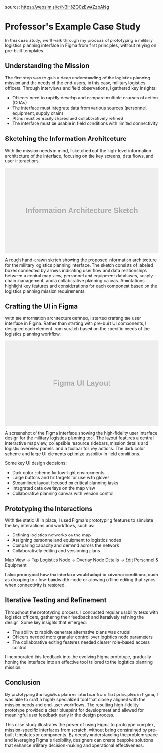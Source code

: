 source: https://websim.ai/c/N3H8ZQ0zEwAZzbANg

# Professor's Example Case Study

In this case study, we'll walk through my process of prototyping a military logistics planning interface in Figma from first principles, without relying on pre-built templates.

## Understanding the Mission

The first step was to gain a deep understanding of the logistics planning mission and the needs of the end-users, in this case, military logistics officers. Through interviews and field observations, I gathered key insights:

- Officers need to rapidly develop and compare multiple courses of action (COAs)
- The interface must integrate data from various sources (personnel, equipment, supply chain)
- Plans must be easily shared and collaboratively refined
- The interface must be usable in field conditions with limited connectivity

## Sketching the Information Architecture

With the mission needs in mind, I sketched out the high-level information architecture of the interface, focusing on the key screens, data flows, and user interactions.

![A rough hand-drawn sketch showing the proposed information architecture for the military logistics planning interface. 
The sketch consists of several labeled boxes connected by arrows to indicate user flow and data relationships. 
The main box in the center is labeled 'Map View' and has lines connecting it to boxes labeled 'Personnel Database', 'Equipment Inventory', 'Supply Chain Management', and 'Collaborative Planning Canvas'.
The 'Map View' box is the largest, suggesting it is the primary interface. It has additional notes around it such as 'Interactive', 'Real-time data overlays', and 'Multi-layered'.
The 'Personnel Database' and 'Equipment Inventory' boxes have notes indicating the need to assign resources to specific locations and missions on the map.
The 'Supply Chain Management' box is linked to the map with notes about monitoring and optimizing logistics flows.
The 'Collaborative Planning Canvas' is sketched as a separate workspace that links back to the map view, with notes about version control, role-based access, and plan comparison features.
Smaller boxes around the edges represent secondary screens like settings, user profiles, and alerts.
The overall sketch conveys a concept for an interconnected system where the map view is the centerpiece for planning and decision-making, supported by dynamic data from various sources and collaborative planning tools. The arrows and annotations suggest a fluid, multi-directional workflow between the different interface components.
While rough, the sketch provides a clear high-level overview of the proposed information architecture and key considerations for each component based on the identified mission requirements. It forms a strong foundation for the subsequent interface design process in Figma.](data:image/svg+xml;base64,PHN2ZyB4bWxucz0iaHR0cDovL3d3dy53My5vcmcvMjAwMC9zdmciIHZpZXdCb3g9IjAgMCA2ODMgMzgwIj48cmVjdCB3aWR0aD0iNjgzIiBoZWlnaHQ9IjM4MCIgZmlsbD0iI2VlZSIvPjx0ZXh0IHRleHQtYW5jaG9yPSJtaWRkbGUiIHg9IjM0MS41IiB5PSIxOTAiIHN0eWxlPSJmaWxsOiNhYWE7Zm9udC13ZWlnaHQ6Ym9sZDtmb250LXNpemU6MzNweDtmb250LWZhbWlseTpBcmlhbCxIZWx2ZXRpY2Esc2Fucy1zZXJpZjtkb21pbmFudC1iYXNlbGluZTpjZW50cmFsIj5JbmZvcm1hdGlvbiBBcmNoaXRlY3R1cmUgU2tldGNoPC90ZXh0Pjwvc3ZnPg==)

A rough hand-drawn sketch showing the proposed information architecture for the military logistics planning interface. The sketch consists of labeled boxes connected by arrows indicating user flow and data relationships between a central map view, personnel and equipment databases, supply chain management, and a collaborative planning canvas. Annotations highlight key features and considerations for each component based on the logistics planning mission requirements.

## Crafting the UI in Figma

With the information architecture defined, I started crafting the user interface in Figma. Rather than starting with pre-built UI components, I designed each element from scratch based on the specific needs of the logistics planning workflow.

![A screenshot of the Figma interface showing the high-fidelity user interface design for the military logistics planning tool.
The layout is divided into several key sections:
The largest section is the map view, which takes up most of the screen. It displays a tactical map with various icons representing friendly forces, supply depots, transportation routes, and other mission-critical information. The map appears to be interactive, with options to zoom, pan, and toggle different data layers.
To the left of the map is a collapsible sidebar with tabs for 'Personnel', 'Equipment', 'Supply Chain', and 'Plans'. Each tab likely contains a list view or tree hierarchy allowing planners to browse and assign resources directly from the sidebar to elements on the map.
Below the map are several panels for 'Mission Details', 'Logistics Overview', 'Resource Readiness', and 'Alert Feed'. These panels surface key information and metrics at a glance to support rapid situation awareness and decision making. The 'Mission Details' panel includes fields for objectives, timeline, key milestones, and commander's intent.
Above the map is a toolbar with large, clearly labeled icons for key actions like 'New Plan', 'Compare Plans', 'Share', and 'Sync'. To the right are a search field and the current user's profile picture, likely with a dropdown for settings and logout.
The overall color scheme is dark, likely to reduce eye strain and maintain operational security in low light conditions. However, key elements like friendly units, supply lines, and alerts are called out in bright, contrasting colors for visibility.
All the interface elements feature large click targets and ample white space to facilitate use on touchscreens and with gloves. The type hierarchy is clear and legible, with short labels and concise data.
The layout is designed to put the most mission-critical information and frequent actions front and center, with progressive disclosure of more granular planning functions via the sidebar and drill-down panels. This keeps the primary map view uncluttered while still enabling detailed logistics management.
Overall, the interface appears purpose-built for the logistics planning mission, with a strong emphasis on usability in challenging field conditions and support for rapid development and comparison of multiple courses of action. The thoughtful layering of data and functionality anticipates the planners' needs at each stage of the workflow while minimizing cognitive load and distraction.](data:image/svg+xml;base64,PHN2ZyB4bWxucz0iaHR0cDovL3d3dy53My5vcmcvMjAwMC9zdmciIHZpZXdCb3g9IjAgMCA2ODMgMzgwIj48cmVjdCB3aWR0aD0iNjgzIiBoZWlnaHQ9IjM4MCIgZmlsbD0iI2VlZSIvPjx0ZXh0IHRleHQtYW5jaG9yPSJtaWRkbGUiIHg9IjM0MS41IiB5PSIxOTAiIHN0eWxlPSJmaWxsOiNhYWE7Zm9udC13ZWlnaHQ6Ym9sZDtmb250LXNpemU6MzNweDtmb250LWZhbWlseTpBcmlhbCxIZWx2ZXRpY2Esc2Fucy1zZXJpZjtkb21pbmFudC1iYXNlbGluZTpjZW50cmFsIj5GaWdtYSBVSSBMYXlvdXQ8L3RleHQ+PC9zdmc+)

A screenshot of the Figma interface showing the high-fidelity user interface design for the military logistics planning tool. The layout features a central interactive map view, collapsible resource sidebars, mission details and logistic overview panels, and a toolbar for key actions. The dark color scheme and large UI elements optimize usability in field conditions.

Some key UI design decisions:

- Dark color scheme for low-light environments
- Large buttons and hit targets for use with gloves
- Streamlined layout focused on critical planning tasks
- Integrated data overlays on the map view
- Collaborative planning canvas with version control

## Prototyping the Interactions

With the static UI in place, I used Figma's prototyping features to simulate the key interactions and workflows, such as:

- Defining logistics networks on the map
- Assigning personnel and equipment to logistics nodes
- Comparing capacity and demand across the network
- Collaboratively editing and versioning plans

Map View 
  -> Tap Logistics Node
    -> Overlay Node Details
      -> Edit Personnel & Equipment

I also prototyped how the interface would adapt to adverse conditions, such as dropping to a low-bandwidth mode or allowing offline editing that syncs when connectivity is restored.

## Iterative Testing and Refinement

Throughout the prototyping process, I conducted regular usability tests with logistics officers, gathering their feedback and iteratively refining the design. Some key insights that emerged:

- The ability to rapidly generate alternative plans was crucial
- Officers needed more granular control over logistics node parameters
- The collaborative editing features needed clearer role-based access control

I incorporated this feedback into the evolving Figma prototype, gradually honing the interface into an effective tool tailored to the logistics planning mission.

## Conclusion

By prototyping the logistics planner interface from first principles in Figma, I was able to craft a highly specialized tool that closely aligned with the mission needs and end-user workflows. The resulting high-fidelity prototype provided a clear blueprint for development and allowed for meaningful user feedback early in the design process.

This case study illustrates the power of using Figma to prototype complex, mission-specific interfaces from scratch, without being constrained by pre-built templates or components. By deeply understanding the problem space and leveraging Figma's flexibility, designers can create bespoke solutions that enhance military decision-making and operational effectiveness.